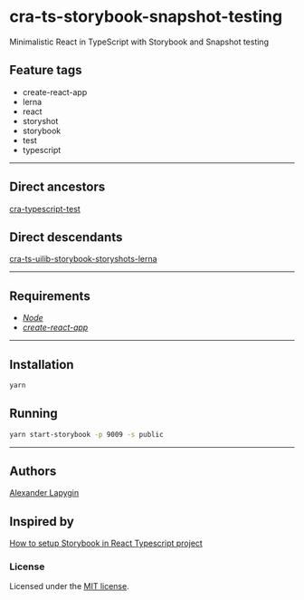 # cra-ts-storybook-snapshot-testing

Minimalistic React in TypeScript with Storybook and Snapshot testing

## Feature tags

- create-react-app
- lerna
- react
- storyshot
- storybook
- test
- typescript

---

## Direct ancestors

[cra-typescript-test](https://github.com/softspider/cra-typescript-test)

## Direct descendants

[cra-ts-uilib-storybook-storyshots-lerna](https://github.com/softspider/cra-ts-uilib-storybook-storyshots-lerna)

---

## Requirements

* [*Node*](https://nodejs.org/en/download/package-manager/)
* [*create-react-app*](https://facebook.github.io/create-react-app/)

---

## Installation

```sh
yarn
```

## Running

```sh
yarn start-storybook -p 9009 -s public
```

---

## Authors

[Alexander Lapygin](https://github.com/AlexanderLapygin)

## Inspired by

[How to setup Storybook in React Typescript project](https://medium.com/@pongsatt/how-to-setup-storybook-in-react-typescript-project-ad2516515919)

### License

Licensed under the [MIT license](./LICENSE). 

